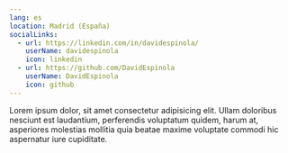 ```yaml
---
lang: es
location: Madrid (España)
socialLinks:
  - url: https://linkedin.com/in/davidespinola/
    userName: davidespinola
    icon: linkedin
  - url: https://github.com/DavidEspinola
    userName: DavidEspinola
    icon: github
---
```


Lorem ipsum dolor, sit amet consectetur adipisicing elit. Ullam
doloribus nesciunt est laudantium, perferendis voluptatum quidem, harum
at, asperiores molestias mollitia quia beatae maxime voluptate commodi
hic aspernatur iure cupiditate.
